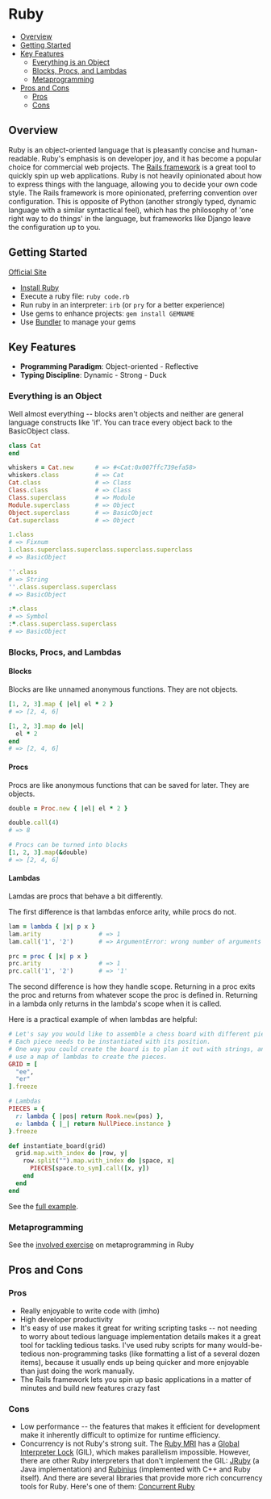 # Ruby

* [Overview](#overview)
* [Getting Started](#getting-started)
* [Key Features](#key-features)
  * [Everything is an Object](#everything-is-an-object)
  * [Blocks, Procs, and Lambdas](#blocks-procs-and-lambdas)
  * [Metaprogramming](#metaprogramming)
* [Pros and Cons](#pros-and-cons)
  * [Pros](#pros)
  * [Cons](#cons)

## Overview

Ruby is an object-oriented language that is pleasantly concise and human-readable. Ruby's emphasis is on developer joy, and it has become a popular choice for commercial web projects. The [Rails framework](http://rubyonrails.org/) is a great tool to quickly spin up web applications. Ruby is not heavily opinionated about how to express things with the language, allowing you to decide your own code style. The Rails framework is more opinionated, preferring convention over configuration. This is opposite of Python (another strongly typed, dynamic language with a similar syntactical feel), which has the philosophy of 'one right way to do things' in the language, but frameworks like Django leave the configuration up to you.

## Getting Started

[Official Site](https://www.ruby-lang.org/en/)

* [Install Ruby](https://www.ruby-lang.org/en/downloads/)
* Execute a ruby file: `ruby code.rb`
* Run ruby in an interpreter: `irb` (or `pry` for a better experience)
* Use gems to enhance projects: `gem install GEMNAME`
* Use [Bundler](http://bundler.io/) to manage your gems

## Key Features

* **Programming Paradigm**: Object-oriented - Reflective
* **Typing Discipline**: Dynamic - Strong - Duck

### Everything is an Object
Well almost everything -- blocks aren't objects and neither are general language constructs like 'if'. You can trace every object back to the BasicObject class.

```ruby
class Cat
end

whiskers = Cat.new      # => #<Cat:0x007ffc739efa58>
whiskers.class          # => Cat
Cat.class               # => Class
Class.class             # => Class
Class.superclass        # => Module
Module.superclass       # => Object
Object.superclass       # => BasicObject
Cat.superclass          # => Object

1.class
# => Fixnum
1.class.superclass.superclass.superclass.superclass  
# => BasicObject

''.class
# => String
''.class.superclass.superclass
# => BasicObject

:*.class
# => Symbol
:*.class.superclass.superclass
# => BasicObject
```

### Blocks, Procs, and Lambdas

#### Blocks

Blocks are like unnamed anonymous functions. They are not objects.

```ruby
[1, 2, 3].map { |el| el * 2 }
# => [2, 4, 6]

[1, 2, 3].map do |el|
  el * 2
end
# => [2, 4, 6]
```

#### Procs

Procs are like anonymous functions that can be saved for later. They are objects.
```ruby
double = Proc.new { |el| el * 2 }

double.call(4)
# => 8

# Procs can be turned into blocks
[1, 2, 3].map(&double)
# => [2, 4, 6]
```

#### Lambdas

Lamdas are procs that behave a bit differently.

The first difference is that lambdas enforce arity, while procs do not.
```ruby
lam = lambda { |x| p x }
lam.arity                # => 1
lam.call('1', '2')       # => ArgumentError: wrong number of arguments (given 2, expected 1)

prc = proc { |x| p x }
prc.arity                # => 1
prc.call('1', '2')       # => '1'
```

The second difference is how they handle scope. Returning in a proc exits the proc and returns from whatever scope the proc is defined in. Returning in a lambda only returns in the lambda's scope when it is called.

Here is a practical example of when lambdas are helpful:
```ruby
# Let's say you would like to assemble a chess board with different pieces.
# Each piece needs to be instantiated with its position.
# One way you could create the board is to plan it out with strings, and then
# use a map of lambdas to create the pieces.
GRID = [
  "ee",
  "er"
].freeze

# Lambdas
PIECES = {
  r: lambda { |pos| return Rook.new(pos) },
  e: lambda { |_| return NullPiece.instance }
}.freeze

def instantiate_board(grid)
  grid.map.with_index do |row, y|
    row.split("").map.with_index do |space, x|
      PIECES[space.to_sym].call([x, y])
    end
  end
end
```
See the [full example](./involved-exercises/lambda.rb).

### Metaprogramming

See the [involved exercise](./involved-exercises/metaprogramming) on metaprogramming in Ruby

## Pros and Cons

### Pros

* Really enjoyable to write code with (imho)
* High developer productivity
* It's easy of use makes it great for writing scripting tasks -- not needing to worry about tedious language implementation details makes it a great tool for tackling tedious tasks. I've used ruby scripts for many would-be-tedious non-programming tasks (like formatting a list of a several dozen items), because it usually ends up being quicker and more enjoyable than just doing the work manually.
* The Rails framework lets you spin up basic applications in a matter of minutes and build new features crazy fast

### Cons

* Low performance -- the features that makes it efficient for development make it inherently difficult to optimize for runtime efficiency.
* Concurrency is not Ruby's strong suit. The [Ruby MRI](https://en.wikipedia.org/wiki/Ruby_MRI) has a [Global Interpreter Lock](https://en.wikipedia.org/wiki/Global_interpreter_lock) (GIL), which makes parallelism impossible. However, there are other Ruby interpreters that don't implement the GIL: [JRuby](https://en.wikipedia.org/wiki/JRuby) (a Java implementation) and [Rubinius](https://en.wikipedia.org/wiki/Rubinius) (implemented with C++ and Ruby itself). And there are several libraries that provide more rich concurrency tools for Ruby. Here's one of them: [Concurrent Ruby](https://github.com/ruby-concurrency/concurrent-ruby)
